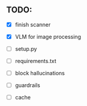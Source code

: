 ## TODO:
- [x] finish scanner
- [x] VLM for image processing
	
- [ ] setup.py
- [ ] requirements.txt
- [ ] block hallucinations
- [ ] guardrails
- [ ] cache
